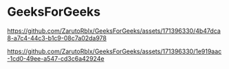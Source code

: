 # GeeksForGeeks


https://github.com/ZarutoRblx/GeeksForGeeks/assets/171396330/4b47dca8-a7c4-44c3-b1c9-08c7a02da978



https://github.com/ZarutoRblx/GeeksForGeeks/assets/171396330/1e919aac-1cd0-49ee-a547-cd3c6a42924e


